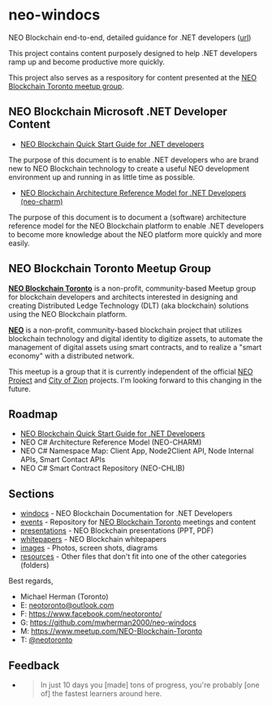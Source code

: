 # neo-windocs

NEO Blockchain end-to-end, detailed guidance for .NET developers ([url](https://github.com/mwherman2000/neo-windocs))

This project contains content purposely designed to help .NET developers ramp up and become productive more quickly.

This project also serves as a respository for content presented at the [NEO Blockchain Toronto meetup group](https://www.meetup.com/NEO-Blockchain-Toronto/).

## NEO Blockchain Microsoft .NET Developer Content

* [NEO Blockchain Quick Start Guide for .NET developers](https://github.com/mwherman2000/neo-windocs/tree/master/windocs/quickstart-csharp)

The purpose of this document is to enable .NET developers who are brand new to NEO Blockchain technology to create a useful NEO development environment up and running in as little time as possible.

* [NEO Blockchain Architecture Reference Model for .NET Developers (neo-charm)](https://github.com/mwherman2000/neo-windocs/tree/master/windocs/neo-charm/README.md)

The purpose of this document is to document a (software) architecture reference model for the NEO Blockchain platform to enable .NET developers to become more knowledge about the NEO platform more quickly and more easily.

## NEO Blockchain Toronto Meetup Group

**[NEO Blockchain Toronto](https://www.meetup.com/NEO-Blockchain-Toronto/)** is a non-profit, community-based Meetup group for blockchain developers and architects interested in designing and creating Distributed Ledge Technology (DLT) (aka blockchain) solutions using the NEO Blockchain platform.

**[NEO](https://neo.org/)** is a non-profit, community-based blockchain project that utilizes blockchain technology and digital identity to digitize assets, to automate the management of digital assets using smart contracts, and to realize a "smart economy" with a distributed network.

This meetup is a group that it is currently independent of the official [NEO Project](https://github.com/neo-project) and [City of Zion](https://github.com/CityOfZion/) projects. I'm looking forward to this changing in the future.

## Roadmap

* [NEO Blockchain Quick Start Guide for .NET Developers](https://github.com/mwherman2000/neo-windocs/tree/master/windocs/quickstart-csharp)
* NEO C# Architecture Reference Model (NEO-CHARM)
* NEO C# Namespace Map: Client App, Node2Client API, Node Internal APIs, Smart Contact APIs 
* NEO C# Smart Contract Repository (NEO-CHLIB)

## Sections

* [windocs](https://github.com/mwherman2000/neo-windocs/tree/master/windocs) - NEO Blockchain Documentation for .NET Developers
* [events](https://github.com/mwherman2000/neo-windocs/tree/master/events) - Repository for [NEO Blockchain Toronto](https://www.meetup.com/NEO-Blockchain-Toronto/) meetings and content
* [presentations](https://github.com/mwherman2000/neo-windocs/tree/master/presentations) - NEO Blockchain presentations (PPT, PDF)
* [whitepapers](https://github.com/mwherman2000/neo-windocs/tree/master/whitepapers) - NEO Blockchain whitepapers
* [images](https://github.com/mwherman2000/neo-windocs/tree/master/images) - Photos, screen shots, diagrams
* [resources](https://github.com/mwherman2000/neo-windocs/tree/master/resources) - Other files that don't fit into one of the other categories (folders)

Best regards,
* Michael Herman (Toronto)
* E: [neotoronto@outlook.com](mailto:neotoronto@outlook.com)
* F: https://www.facebook.com/neotoronto/
* G: https://github.com/mwherman2000/neo-windocs
* M: https://www.meetup.com/NEO-Blockchain-Toronto
* T: [@neotoronto](https://twitter.com/NeoToronto)

## Feedback

* >In just 10 days you [made] tons of progress, you're probably [one of] the fastest learners around here. 

